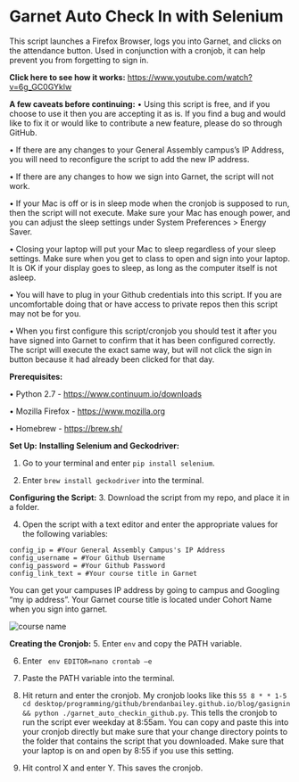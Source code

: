 # Garnet Auto Check In with Selenium
This script launches a Firefox Browser, logs you into Garnet, and clicks on the attendance button. Used in conjunction with a cronjob, it can help prevent you from forgetting to sign in.

**Click here to see how it works:** https://www.youtube.com/watch?v=6g_GC0GYklw

**A few caveats before continuing:**
•	Using this script is free, and if you choose to use it then you are accepting it as is. If you find a bug and would like to fix it or would like to contribute a new feature, please do so through GitHub.

•	If there are any changes to your General Assembly campus’s IP Address, you will need to reconfigure the script to add the new IP address.

•	If there are any changes to how we sign into Garnet, the script will not work.

•	If your Mac is off or is in sleep mode when the cronjob is supposed to run, then the script will not execute. Make sure your Mac has enough power, and you can adjust the sleep settings under System Preferences > Energy Saver.

•	Closing your laptop will put your Mac to sleep regardless of your sleep settings. Make sure when you get to class to open and sign into your laptop. It is OK if your display goes to sleep, as long as the computer itself is not asleep.

•	You will have to plug in your Github credentials into this script. If you are uncomfortable doing that or have access to private repos then this script may not be for you.

•	When you first configure this script/cronjob you should test it after you have signed into Garnet to confirm that it has been configured correctly. The script will execute the exact same way, but will not click the sign in button because it had already been clicked for that day.

**Prerequisites:**

•	Python 2.7 - https://www.continuum.io/downloads

•	Mozilla Firefox - https://www.mozilla.org

•	Homebrew - https://brew.sh/

**Set Up:**
**Installing Selenium and Geckodriver:**
1.	Go to your terminal and enter ```pip install selenium```.

2.	Enter ```brew install geckodriver``` into the terminal.

**Configuring the Script:**
3.	Download the script from my repo, and place it in a folder.

4.	Open the script with a text editor and enter the appropriate values for the following variables:

```
config_ip = #Your General Assembly Campus's IP Address
config_username = #Your Github Username
config_password = #Your Github Password
config_link_text = #Your course title in Garnet
```

You can get your campuses IP address by going to campus and Googling “my ip address”. Your Garnet course title is located under Cohort Name when you sign into garnet.

![course name](https://brendanbailey.github.io/Blog/GASignin/course_name.png)

**Creating the Cronjob:**
5.	Enter ```env``` and copy the PATH variable.

6.	Enter ``` env EDITOR=nano crontab –e```

7.	Paste the PATH variable into the terminal.

8.	Hit return and enter the cronjob. My cronjob looks like this ```55 8 * * 1-5 cd desktop/programming/github/brendanbailey.github.io/blog/gasignin && python ./garnet_auto_checkin_github.py```. This tells the cronjob to run the script ever weekday at 8:55am. You can copy and paste this into your cronjob directly but make sure that your change directory points to the folder that contains the script that you downloaded. Make sure that your laptop is on and open by 8:55 if you use this setting.

9.	Hit control X and enter Y. This saves the cronjob.
